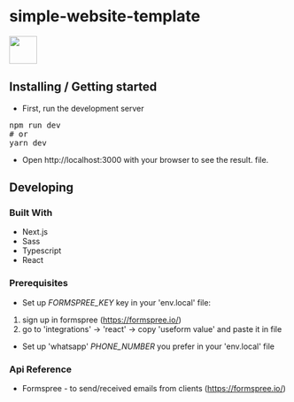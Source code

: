 # simple-website-template

[<img height="50px" src="https://media0.giphy.com/media/5ABGt7KDXJ62zg7oI0/giphy.gif?cid=790b761123aba84c737efe59273d3d75b3dbaef458bf13a4&rid=giphy.gif&ct=s" />](https://mini-ecommerce-nine.vercel.app/)

## Installing / Getting started

* First, run the development server
<pre>npm run dev
# or
yarn dev</pre>
* Open http://localhost:3000 with your browser to see the result. file.

## Developing

### Built With

* Next.js
* Sass
* Typescript
* React

### Prerequisites

* Set up *FORMSPREE_KEY* key in your 'env.local' file:
1. sign up in formspree (https://formspree.io/)
2. go to 'integrations' -> 'react' -> copy 'useform value' and paste it in file

* Set up 'whatsapp' *PHONE_NUMBER* you prefer in your 'env.local' file

### Api Reference

* Formspree - to send/received emails from clients (https://formspree.io/)

